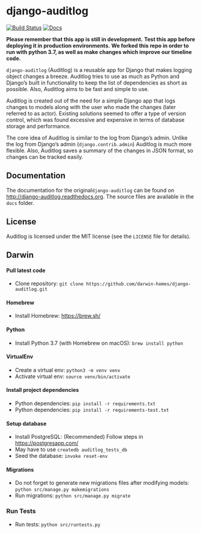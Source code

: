 django-auditlog
===============

[![Build Status](https://travis-ci.org/jjkester/django-auditlog.svg?branch=master)](https://travis-ci.org/jjkester/django-auditlog)
[![Docs](https://readthedocs.org/projects/django-auditlog/badge/?version=latest)](http://django-auditlog.readthedocs.org/en/latest/?badge=latest)

**Please remember that this app is still in development.**
**Test this app before deploying it in production environments.**
**We forked this repo in order to run with python 3.7, as well as make changes which improve our timeline code.**

```django-auditlog``` (Auditlog) is a reusable app for Django that makes logging object changes a breeze. Auditlog tries to use as much as Python and Django’s built in functionality to keep the list of dependencies as short as possible. Also, Auditlog aims to be fast and simple to use.

Auditlog is created out of the need for a simple Django app that logs changes to models along with the user who made the changes (later referred to as actor). Existing solutions seemed to offer a type of version control, which was found excessive and expensive in terms of database storage and performance.

The core idea of Auditlog is similar to the log from Django’s admin. Unlike the log from Django’s admin (```django.contrib.admin```) Auditlog is much more flexible. Also, Auditlog saves a summary of the changes in JSON format, so changes can be tracked easily.

Documentation
-------------

The documentation for the original```django-auditlog``` can be found on http://django-auditlog.readthedocs.org. The source files are available in the ```docs``` folder.

License
-------

Auditlog is licensed under the MIT license (see the ```LICENSE``` file for details).


Darwin 
--------

#### Pull latest code
* Clone repository: `git clone https://github.com/darwin-homes/django-auditlog.git`

#### Homebrew
* Install Homebrew: https://brew.sh/

#### Python
* Install Python 3.7 (with Homebrew on macOS): `brew install python`

#### VirtualEnv
* Create a virtual env: `python3 -m venv venv`
* Activate virtual env: `source venv/bin/activate`

#### Install project dependencies
* Python dependencies: `pip install -r requirements.txt`
* Python dependencies: `pip install -r requirements-test.txt`

#### Setup database
* Install PostgreSQL: (Recommended) Follow steps in https://postgresapp.com/
* May have to use `createdb auditlog_tests_db`
* Seed the database: `invoke reset-env`

#### Migrations
* Do not forget to generate new migrations files after modifying models: `python src/manage.py makemigrations`
* Run migrations: `python src/manage.py migrate`

### Run Tests
* Run tests: `python src/runtests.py`